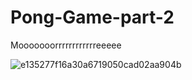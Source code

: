 # Pong-Game-part-2
Mooooooorrrrrrrrrrrreeeee

![e135277f16a30a6719050cad02aa904b](https://user-images.githubusercontent.com/80386070/184875494-9ae3bc78-2294-462f-acb8-be752f285268.jpg)
